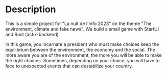 # Description 

This is a simple project for "La nuit de l'info 2023" on the theme "The environment, climate and fake news". We build a small game with StartUI and Rust (actix-backend). 

In this game, you incarnate a president who must make choices keep the equilibrium between the environment, the economy and the social. The more aware you are of the environment, the more you will be able to make the right choices. Sometimes, depending on your choice, you will have to face to unexpected events that can destabilize your country.